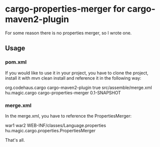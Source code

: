 # cargo-properties-merger for cargo-maven2-plugin

For some reason there is no properties merger, so I wrote one.

## Usage 

### pom.xml 

If you would like to use it in your project, you have to clone the project, install it with mvn clean install and reference it in the following way:

<plugin>
    <groupId>org.codehaus.cargo</groupId>
    <artifactId>cargo-maven2-plugin</artifactId>
    <extensions>true</extensions>
    <configuration>
        <descriptor>src/assemble/merge.xml</descriptor>
    </configuration>
    <dependencies>
        <dependency>
            <groupId>hu.magic.cargo</groupId>
            <artifactId>cargo-properties-merger</artifactId>
            <version>0.1-SNAPSHOT</version>
        </dependency>
    </dependencies>
</plugin> 

### merge.xml 

In the merge.xml, you have to reference the PropertiesMerger:

<?xml version="1.0"?>
<uberwar>
    <wars>
        <war>war1</war>
        <war>war2</war>
    </wars>
    <merges>
        <merge>
            <file>WEB-INF/classes/Language.properties</file>
            <classname>hu.magic.cargo.properties.PropertiesMerger</classname>
        </merge>
        <!-- 
        	other merge configs
        -->
    </merges>
</uberwar>

That's all.